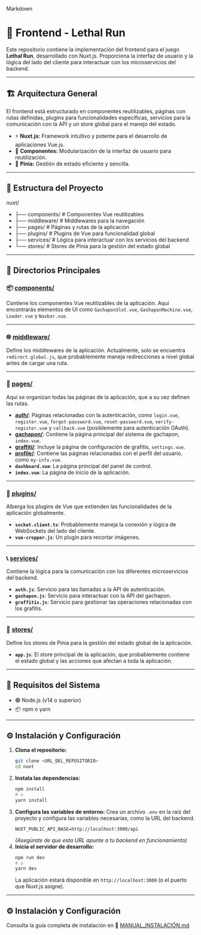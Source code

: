 Markdown

# 🚀 Frontend - Lethal Run

Este repositorio contiene la implementación del frontend para el juego **Lethal Run**, desarrollado con Nuxt.js. Proporciona la interfaz de usuario y la lógica del lado del cliente para interactuar con los microservicios del backend.

---

## 🏗️ Arquitectura General

El frontend está estructurado en componentes reutilizables, páginas con rutas definidas, plugins para funcionalidades específicas, servicios para la comunicación con la API y un store global para el manejo del estado.

- ⚡ **Nuxt.js:** Framework intuitivo y potente para el desarrollo de aplicaciones Vue.js.
- 🎨 **Componentes:** Modularización de la interfaz de usuario para reutilización.
- 🔄 **Pinia:** Gestión de estado eficiente y sencilla.

---

## 📁 Estructura del Proyecto

nuxt/
- ├── components/     # Componentes Vue reutilizables
- ├── middleware/     # Middlewares para la navegación
- ├── pages/          # Páginas y rutas de la aplicación
- ├── plugins/        # Plugins de Vue para funcionalidad global
- ├── services/       # Lógica para interactuar con los servicios del backend
- └── stores/         # Stores de Pinia para la gestión del estado global


---

## 🧩 Directorios Principales

### 📦 [components/](components/)

Contiene los componentes Vue reutilizables de la aplicación. Aquí encontrarás elementos de UI como `GachaponSlot.vue`, `GashaponMachine.vue`, `Loader.vue` y `Navbar.vue`.

---

### 🌐 [middleware/](middleware/)

Define los middlewares de la aplicación. Actualmente, solo se encuentra `redirect.global.js`, que probablemente maneja redirecciones a nivel global antes de cargar una ruta.

---

### 📄 [pages/](pages/)

Aquí se organizan todas las páginas de la aplicación, que a su vez definen las rutas.

- **[auth/](pages/auth/)**: Páginas relacionadas con la autenticación, como `login.vue`, `register.vue`, `forgot-password.vue`, `reset-password.vue`, `verify-register.vue` y `callback.vue` (posiblemente para autenticación OAuth).
- **[gachapon/](pages/gachapon/)**: Contiene la página principal del sistema de gachapon, `index.vue`.
- **[graffiti/](pages/graffiti/)**: Incluye la página de configuración de grafitis, `settings.vue`.
- **[profile/](pages/profile/)**: Contiene las páginas relacionadas con el perfil del usuario, como `my-info.vue`.
- **`dashboard.vue`**: La página principal del panel de control.
- **`index.vue`**: La página de inicio de la aplicación.

---

### 🔌 [plugins/](plugins/)

Alberga los plugins de Vue que extienden las funcionalidades de la aplicación globalmente.
- **`socket.client.ts`**: Probablemente maneja la conexión y lógica de WebSockets del lado del cliente.
- **`vue-cropper.js`**: Un plugin para recortar imágenes.

---

### 📞 [services/](services/)

Contiene la lógica para la comunicación con los diferentes microservicios del backend.
- **`auth.js`**: Servicio para las llamadas a la API de autenticación.
- **`gashapon.js`**: Servicio para interactuar con la API del gachapon.
- **`graffitis.js`**: Servicio para gestionar las operaciones relacionadas con los grafitis.

---

### 💾 [stores/](stores/)

Define los stores de Pinia para la gestión del estado global de la aplicación.
- **`app.js`**: El store principal de la aplicación, que probablemente contiene el estado global y las acciones que afectan a toda la aplicación.

---

## 🧰 Requisitos del Sistema

- 🟢 Node.js (v14 o superior)
- 📦 npm o yarn

---

## ⚙️ Instalación y Configuración

1.  **Clona el repositorio:**
    ```bash
    git clone <URL_DEL_REPOSITORIO>
    cd nuxt
    ```
2.  **Instala las dependencias:**
    ```bash
    npm install
    # o
    yarn install
    ```
3.  **Configura las variables de entorno:**
    Crea un archivo `.env` en la raíz del proyecto y configura las variables necesarias, como la URL del backend.
    ```
    NUXT_PUBLIC_API_BASE=http://localhost:3000/api
    ```
    *(Asegúrate de que esta URL apunte a tu backend en funcionamiento)*
4.  **Inicia el servidor de desarrollo:**
    ```bash
    npm run dev
    # o
    yarn dev
    ```
    La aplicación estará disponible en `http://localhost:3000` (o el puerto que Nuxt.js asigne).

---

## ⚙️ Instalación y Configuración

Consulta la guía completa de instalación en 📄 [MANUAL_INSTALACIÓN.md](./MANUAL_INSTALACIÓN.md)